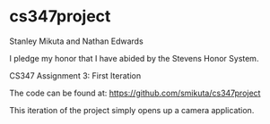 # cs347project
Stanley Mikuta and Nathan Edwards

I pledge my honor that I have abided by the Stevens Honor System.

CS347 Assignment 3: First Iteration

The code can be found at:
https://github.com/smikuta/cs347project

This iteration of the project simply opens up a camera application.
